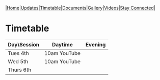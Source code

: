 |[Home](https://dallam1.github.io/)|[Updates](https://dallam1.github.io/updates)|[Timetable](https://dallam1.github.io/timetable)|[Documents](https://dallam1.github.io/documents)|[Gallery](https://dallam1.github.io/gallery)|[Videos](https://dallam1.github.io/videos)|[Stay Connected](https://dallam1.github.io/stayconnected)|

# Timetable

| Day\Session | Daytime | Evening |
| ----------- | ------- | ------- |
| Tues 4th    | 10am YouTube
| Wed 5th     | 10am YouTube
| Thurs 6th   |
